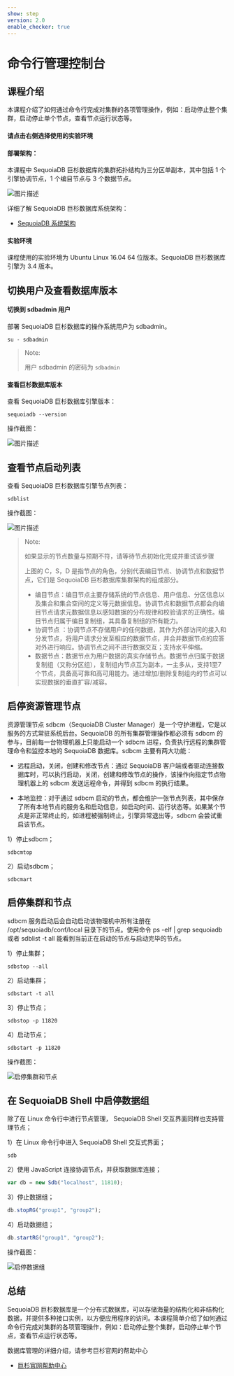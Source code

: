 ```yaml
---
show: step
version: 2.0
enable_checker: true
---
```


# 命令行管理控制台

## 课程介绍

本课程介绍了如何通过命令行完成对集群的各项管理操作，例如：启动停止整个集群，启动停止单个节点，查看节点运行状态等。

#### 请点击右侧选择使用的实验环境



#### 部署架构：
本课程中 SequoiaDB 巨杉数据库的集群拓扑结构为三分区单副本，其中包括 1 个引擎协调节点，1 个编目节点与 3 个数据节点。

![图片描述](https://doc.shiyanlou.com/courses/1480/1207281/96cb907f16094f2f959938fe26df8546-0)

详细了解 SequoiaDB 巨杉数据库系统架构：
* [SequoiaDB 系统架构](http://doc.sequoiadb.com/cn/sequoiadb-cat_id-1519649201-edition_id-0)

#### 实验环境
课程使用的实验环境为 Ubuntu Linux 16.04 64 位版本。SequoiaDB 巨杉数据库引擎为 3.4 版本。

## 切换用户及查看数据库版本

#### 切换到 sdbadmin 用户

部署 SequoiaDB 巨杉数据库的操作系统用户为 sdbadmin。

```shell
su - sdbadmin
```
>Note:
>
>用户 sdbadmin 的密码为 `sdbadmin`

#### 查看巨杉数据库版本

查看 SequoiaDB 巨杉数据库引擎版本：

```shell
sequoiadb --version
```

操作截图：

![图片描述](https://doc.shiyanlou.com/courses/1538/1207281/6cccf5951f048e01b4789f3c08483bb0-0)

## 查看节点启动列表

查看 SequoiaDB 巨杉数据库引擎节点列表：

```shell
sdblist 
```

操作截图：

![图片描述](https://doc.shiyanlou.com/courses/1538/1207281/810c1187bb311b8a506bdb6731e1f73f-0)

>Note:
>
>如果显示的节点数量与预期不符，请等待节点初始化完成并重试该步骤
>
>上图的 C，S，D 是指节点的角色，分别代表编目节点、协调节点和数据节点，它们是 SequoiaDB 巨杉数据库集群架构的组成部分。
>
> - 编目节点：编目节点主要存储系统的节点信息、用户信息、分区信息以及集合和集合空间的定义等元数据信息。协调节点和数据节点都会向编目节点请求元数据信息以感知数据的分布规律和校验请求的正确性。编目节点归属于编目复制组，其具备复制组的所有能力。
> - 协调节点 ：协调节点不存储用户的任何数据，其作为外部访问的接入和分发节点，将用户请求分发至相应的数据节点，并合并数据节点的应答对外进行响应。协调节点之间不进行数据交互；支持水平伸缩。
> - 数据节点：数据节点为用户数据的真实存储节点。数据节点归属于数据复制组（又称分区组），复制组内节点互为副本，一主多从，支持1至7个节点，具备高可靠和高可用能力。通过增加/删除复制组内的节点可以实现数据的垂直扩容/减容。

## 启停资源管理节点

资源管理节点 sdbcm（SequoiaDB Cluster Manager）是一个守护进程，它是以服务的方式常驻系统后台。SequoiaDB 的所有集群管理操作都必须有 sdbcm 的参与，目前每一台物理机器上只能启动一个 sdbcm 进程，负责执行远程的集群管理命令和监控本地的 SequoiaDB 数据库。sdbcm 主要有两大功能：

- 远程启动，关闭，创建和修改节点：通过 SequoiaDB 客户端或者驱动连接数据库时，可以执行启动，关闭，创建和修改节点的操作，该操作向指定节点物理机器上的 sdbcm 发送远程命令，并得到 sdbcm 的执行结果。

- 本地监控：对于通过 sdbcm 启动的节点，都会维护一张节点列表，其中保存了所有本地节点的服务名和启动信息，如启动时间、运行状态等。如果某个节点是非正常终止的，如进程被强制终止，引擎异常退出等，sdbcm 会尝试重启该节点。

1）停止sdbcm；
```shell
sdbcmtop
```

2）启动sdbcm；
```shell
sdbcmart
```


## 启停集群和节点

sdbcm 服务启动后会自动启动该物理机中所有注册在 /opt/sequoiadb/conf/local 目录下的节点。使用命令 ps -elf | grep sequoiadb 或者 sdblist -t all 能看到当前正在启动的节点与启动完毕的节点。


1）停止集群；
```shell
sdbstop --all
```

2）启动集群；
```shell
sdbstart -t all
```

3）停止节点；
```shell
sdbstop -p 11820
```

4）启动节点；
```shell
sdbstart -p 11820
```

操作截图：

![启停集群和节点](https://doc.shiyanlou.com/courses/1480/1207281/c71c54ab44817079139c5faae726faeb-0)

## 在 SequoiaDB Shell 中启停数据组

除了在 Linux 命令行中进行节点管理， SequoiaDB Shell 交互界面同样也支持管理节点；

1）在 Linux 命令行中进入 SequoiaDB Shell 交互式界面；

```shell
sdb
```

2）使用 JavaScript 连接协调节点，并获取数据库连接；

```javascript
var db = new Sdb("localhost", 11810);
```

3）停止数据组；
```javascript
db.stopRG("group1", "group2");
```

4）启动数据组；
```javascript
db.startRG("group1", "group2");
```

操作截图：

![启停数据组](https://doc.shiyanlou.com/courses/1480/1207281/7e3fdb7eda1c44acd12018499ef40938-0)


## 总结

SequoiaDB 巨杉数据库是一个分布式数据库，可以存储海量的结构化和非结构化数据，并提供多种接口实例，以方便应用程序的访问。本课程简单介绍了如何通过命令行完成对集群的各项管理操作，例如：启动停止整个集群，启动停止单个节点，查看节点运行状态等。

数据库管理的详细介绍，请参考巨杉官网的帮助中心
* [巨杉官网帮助中心](http://doc.sequoiadb.com/cn/sequoiadb)

